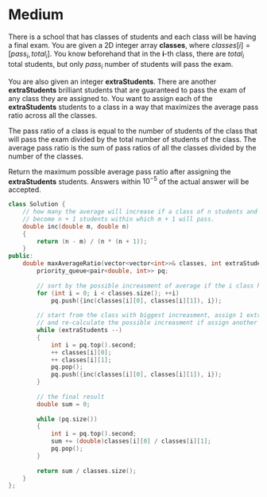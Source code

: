 # Medium

There is a school that has classes of students and each class will be having a final exam. You are given a 2D integer array **classes**, where $classes[i] = [pass_i, total_i]$. You know beforehand that in the **i**-th class, there are $total_i$ total students, but only $pass_i$ number of students will pass the exam.

You are also given an integer **extraStudents**. There are another **extraStudents** brilliant students that are guaranteed to pass the exam of any class they are assigned to. You want to assign each of the **extraStudents** students to a class in a way that maximizes the average pass ratio across all the classes.

The pass ratio of a class is equal to the number of students of the class that will pass the exam divided by the total number of students of the class. The average pass ratio is the sum of pass ratios of all the classes divided by the number of the classes.

Return the maximum possible average pass ratio after assigning the **extraStudents** students. Answers within $10^{-5}$ of the actual answer will be accepted.

```cpp
class Solution {
    // how many the average will increase if a class of n students and m are going to pass,
    // become n + 1 students within which m + 1 will pass.
    double inc(double m, double n)
    {
        return (n - m) / (n * (n + 1));
    }
public:
    double maxAverageRatio(vector<vector<int>>& classes, int extraStudents) {
        priority_queue<pair<double, int>> pq;
        
        // sort by the possible increasment of average if the i class has been assigned with 1 extra student.
        for (int i = 0; i < classes.size(); ++i)
            pq.push({inc(classes[i][0], classes[i][1]), i});
        
        // start from the class with biggest increasment, assign 1 extra student at a time.
        // and re-calculate the possible increasment if assign another extra student. 
        while (extraStudents --)
        {
            int i = pq.top().second;
            ++ classes[i][0];
            ++ classes[i][1];
            pq.pop();
            pq.push({inc(classes[i][0], classes[i][1]), i});
        }
        
        // the final result
        double sum = 0;
        
        while (pq.size())
        {
            int i = pq.top().second;
            sum += (double)classes[i][0] / classes[i][1];
            pq.pop();
        }
        
        return sum / classes.size();
    }
};
```

